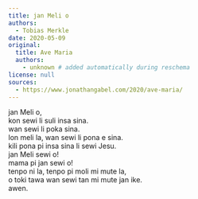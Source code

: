 ```yaml
---
title: jan Meli o
authors:
  - Tobias Merkle
date: 2020-05-09
original:
  title: Ave Maria
  authors:
    - unknown # added automatically during reschema
license: null
sources:
  - https://www.jonathangabel.com/2020/ave-maria/
---
```


jan Meli o,  \
kon sewi li suli insa sina.  \
wan sewi li poka sina.  \
lon meli la, wan sewi li pona e sina.  \
kili pona pi insa sina li sewi Jesu.  \
jan Meli sewi o!  \
mama pi jan sewi o!  \
tenpo ni la, tenpo pi moli mi mute la,  \
o toki tawa wan sewi tan mi mute jan ike.  \
awen.
